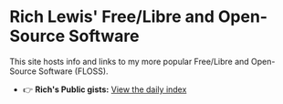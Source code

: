 # Rich Lewis' Free/Libre and Open-Source Software 

This site hosts info and links to my more popular Free/Libre and Open-Source Software (FLOSS).

- 👉 **Rich's Public gists:** [View the daily index](/Public-gists-from-Rich-Lewis/)
